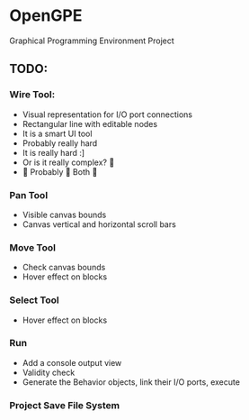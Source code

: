 # OpenGPE
Graphical Programming Environment Project

## TODO:

### Wire Tool:
* Visual representation for I/O port connections
* Rectangular line with editable nodes
* It is a smart UI tool
* Probably really hard
* It is really hard :]
* Or is it really complex? :thinking:
* :thinking: Probably :thinking: Both :thinking:

### Pan Tool
* Visible canvas bounds
* Canvas vertical and horizontal scroll bars

### Move Tool
* Check canvas bounds
* Hover effect on blocks

### Select Tool
* Hover effect on blocks

### Run
* Add a console output view
* Validity check
* Generate the Behavior objects, link their I/O ports, execute

### Project Save File System
